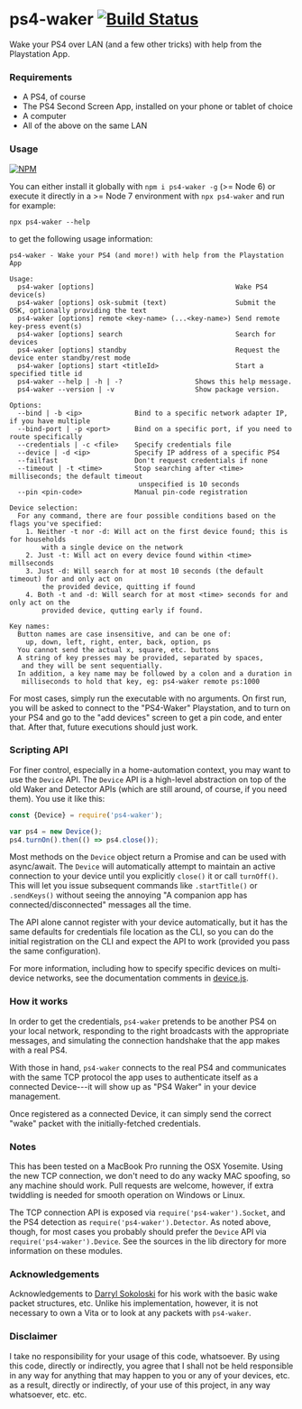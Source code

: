ps4-waker [![Build Status](http://img.shields.io/travis/dhleong/ps4-waker.svg?style=flat)](https://travis-ci.org/dhleong/ps4-waker)
=========

Wake your PS4 over LAN (and a few other tricks) with help from
the Playstation App.

### Requirements

- A PS4, of course
- The PS4 Second Screen App, installed on your phone or tablet of choice
- A computer
- All of the above on the same LAN

### Usage

[![NPM](https://nodei.co/npm/ps4-waker.png?mini=true)](https://nodei.co/npm/ps4-waker/)

You can either install it globally with `npm i ps4-waker -g` (>= Node 6)
or execute it directly in a >= Node 7 environment with `npx ps4-waker`
and run for example:

```shell
npx ps4-waker --help
```

to get the following usage information:

```
ps4-waker - Wake your PS4 (and more!) with help from the Playstation App

Usage:
  ps4-waker [options]                                   Wake PS4 device(s)
  ps4-waker [options] osk-submit (text)                 Submit the OSK, optionally providing the text
  ps4-waker [options] remote <key-name> (...<key-name>) Send remote key-press event(s)
  ps4-waker [options] search                            Search for devices
  ps4-waker [options] standby                           Request the device enter standby/rest mode
  ps4-waker [options] start <titleId>                   Start a specified title id
  ps4-waker --help | -h | -?                  Shows this help message.
  ps4-waker --version | -v                    Show package version.

Options:
  --bind | -b <ip>             Bind to a specific network adapter IP, if you have multiple
  --bind-port | -p <port>      Bind on a specific port, if you need to route specifically
  --credentials | -c <file>    Specify credentials file
  --device | -d <ip>           Specify IP address of a specific PS4
  --failfast                   Don't request credentials if none
  --timeout | -t <time>        Stop searching after <time> milliseconds; the default timeout 
                                unspecified is 10 seconds
  --pin <pin-code>             Manual pin-code registration

Device selection:
  For any command, there are four possible conditions based on the flags you've specified:
    1. Neither -t nor -d: Will act on the first device found; this is for households
        with a single device on the network
    2. Just -t: Will act on every device found within <time> millseconds
    3. Just -d: Will search for at most 10 seconds (the default timeout) for and only act on
        the provided device, quitting if found
    4. Both -t and -d: Will search for at most <time> seconds for and only act on the
        provided device, qutting early if found.

Key names:
  Button names are case insensitive, and can be one of:
    up, down, left, right, enter, back, option, ps
  You cannot send the actual x, square, etc. buttons
  A string of key presses may be provided, separated by spaces,
   and they will be sent sequentially.
  In addition, a key name may be followed by a colon and a duration in
   milliseconds to hold that key, eg: ps4-waker remote ps:1000
```

For most cases, simply run the executable with no arguments. On first run,
you will be asked to connect to the "PS4-Waker" Playstation, and to turn on
your PS4 and go to the "add devices" screen to get a pin code, and enter that.
After that, future executions should just work.

### Scripting API

For finer control, especially in a home-automation context, you may want to use
the `Device` API. The `Device` API is a high-level abstraction on top of the old
Waker and Detector APIs (which are still around, of course, if you need them).
You use it like this:

```javascript
const {Device} = require('ps4-waker');

var ps4 = new Device();
ps4.turnOn().then(() => ps4.close());
```

Most methods on the `Device` object return a Promise and can be used with async/await.
The `Device` will automatically attempt to maintain an active connection to your device
until you explicitly `close()` it or call `turnOff()`. This will let you issue
subsequent commands like `.startTitle()` or `.sendKeys()` without seeing the annoying
"A companion app has connected/disconnected" messages all the time.

The API alone cannot register with your device automatically, but it has the same
defaults for credentials file location as the CLI, so you can do the initial
registration on the CLI and expect the API to work (provided you pass the same
configuration).

For more information, including how to specify specific devices on multi-device
networks, see the documentation comments in [device.js](lib/device.js).

### How it works

In order to get the credentials, `ps4-waker` pretends to be another PS4 on your
local network, responding to the right broadcasts with the appropriate messages,
and simulating the connection handshake that the app makes with a real PS4.

With those in hand, `ps4-waker` connects to the real PS4 and communicates
with the same TCP protocol the app uses to authenticate itself as a connected
Device---it will show up as "PS4 Waker" in your device management.

Once registered as a connected Device, it can simply send the correct "wake"
packet with the initially-fetched credentials.

### Notes

This has been tested on a MacBook Pro running the OSX Yosemite. Using the new
TCP connection, we don't need to do any wacky MAC spoofing, so any machine
should work. Pull requests are welcome, however, if extra twiddling is needed 
for smooth operation on Windows or Linux.

The TCP connection API is exposed via `require('ps4-waker').Socket`, and the
PS4 detection as `require('ps4-waker').Detector`. As noted above, though,
for most cases you probably should prefer the `Device` API via
`require('ps4-waker').Device`.
See the sources in the lib directory for more information on these modules.

### Acknowledgements

Acknowledgements
to [Darryl Sokoloski](https://github.com/dsokoloski/ps4-wake) for his work
with the basic wake packet structures, etc. Unlike his implementation, however,
it is not necessary to own a Vita or to look at any packets with `ps4-waker`.

### Disclaimer

I take no responsibility for your usage of this code, whatsoever. By using this
code, directly or indirectly, you agree that I shall not be held responsible
in any way for anything that may happen to you or any of your devices, etc.
as a result, directly or indirectly, of your use of this project, in any way
whatsoever, etc. etc.
